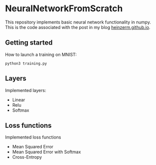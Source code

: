 # NeuralNetworkFromScratch
This repository implements basic neural network functionality in numpy. This is the code associated with the post in my blog [heinzerm.github.io]().

## Getting started

How to launch a training on MNIST:

`python3 training.py`

## Layers

Implemented layers:

* Linear
* Relu
* Softmax

## Loss functions

Implemented loss functions

* Mean Squared Error
* Mean Squared Error with Softmax
* Cross-Entropy